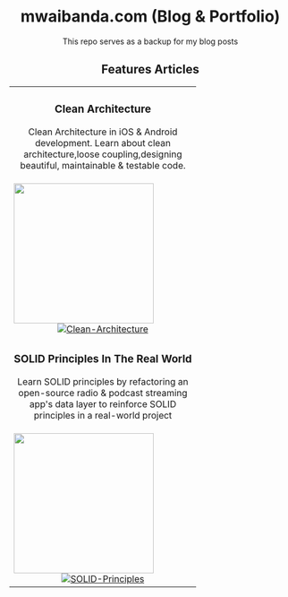 <h1 align="center"> mwaibanda.com (Blog & Portfolio) </h1>
<div align="center">
  This repo serves as a backup for my blog posts 
</div>
<h2 align="center"> Features Articles </h2>
<div align="center">
</div>
<div align="center">
<table>
  <tr>
    <td>
        <h3 align="center"> Clean Architecture </h3>
      <div align="center">
        <p>Clean Architecture in iOS & Android<br>development. Learn about clean <br>architecture,loose coupling,designing<br>beautiful, maintainable & testable code.
        </p>
      </div>
    </td>
  </tr>
  <tr>
    <td>
      <img src="https://user-images.githubusercontent.com/49708426/185723528-39d7ab64-a94f-4785-bc45-c71de07951fd.png" height=250>
      

<div align="center">
<a href="https://mwaibanda.com/clean-architecture" title="Go to blog post(Clean Architecture)">
  <img src="https://img.shields.io/badge/blog%20post-Read%20Article-black?style=for-the-badge" alt=" Clean-Architecture">
  </a>
    </td>
   
  </tr>
   <tr>
    <td>
        <h3 align="center"> SOLID Principles In The Real World </h3>
      <div align="center">
        <p> Learn SOLID principles by refactoring an<br>open-source radio & podcast streaming<br>app's data layer to reinforce SOLID<br>principles in a real-world project
        </p>
      </div>
    </td>
  </tr>
  <tr>
    <td>
      <img src="https://user-images.githubusercontent.com/49708426/185723621-30c6918e-7b90-49d6-91f7-a180086cb987.png" height=250>
      <div align="center">
<a href="https://mwaibanda.com/solid-principles-in-the-real-world" title="Go to blog post(SOLID Principles In The Real World)">
  <img src="https://img.shields.io/badge/blog%20post-Read%20Article-black?style=for-the-badge" alt=" SOLID-Principles">
  </a>
    </td>
   
  </tr>
  </table>
</div>
